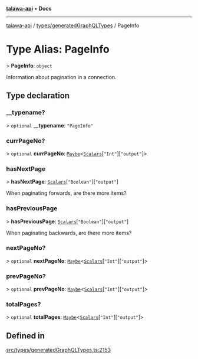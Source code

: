 [**talawa-api**](../../../README.md) • **Docs**

***

[talawa-api](../../../modules.md) / [types/generatedGraphQLTypes](../README.md) / PageInfo

# Type Alias: PageInfo

\> **PageInfo**: `object`

Information about pagination in a connection.

## Type declaration

### \_\_typename?

\> `optional` **\_\_typename**: `"PageInfo"`

### currPageNo?

\> `optional` **currPageNo**: [`Maybe`](Maybe.md)\<[`Scalars`](Scalars.md)\[`"Int"`\]\[`"output"`\]\>

### hasNextPage

\> **hasNextPage**: [`Scalars`](Scalars.md)\[`"Boolean"`\]\[`"output"`\]

When paginating forwards, are there more items?

### hasPreviousPage

\> **hasPreviousPage**: [`Scalars`](Scalars.md)\[`"Boolean"`\]\[`"output"`\]

When paginating backwards, are there more items?

### nextPageNo?

\> `optional` **nextPageNo**: [`Maybe`](Maybe.md)\<[`Scalars`](Scalars.md)\[`"Int"`\]\[`"output"`\]\>

### prevPageNo?

\> `optional` **prevPageNo**: [`Maybe`](Maybe.md)\<[`Scalars`](Scalars.md)\[`"Int"`\]\[`"output"`\]\>

### totalPages?

\> `optional` **totalPages**: [`Maybe`](Maybe.md)\<[`Scalars`](Scalars.md)\[`"Int"`\]\[`"output"`\]\>

## Defined in

[src/types/generatedGraphQLTypes.ts:2153](https://github.com/PalisadoesFoundation/talawa-api/blob/a6e7ac91b581c9109559657faf0f934f3eb41fe7/src/types/generatedGraphQLTypes.ts#L2153)
